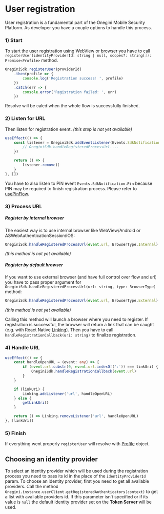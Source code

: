 # User registration

User registration is a fundamental part of the Onegini Mobile Security Platform. As developer you have a couple options to handle this process.


### 1) Start
To start the user registration using WebView or browser you have to call `registerUser(identityProviderId: string | null, scopes?: string[]): Promise<Profile>` method. 

```ts
OneginiSdk.registerUser(providerId)
    .then(profile => {
        console.log('Registration success! ', profile)
    })
    .catch(err => {
        console.error('Registration failed: ', err)
    })
```

Resolve will be caled when the whole flow is successfully finished.

### 2) Listen for URL
Then listen for registration event. _(this step is not yet available)_

```ts
useEffect(() => {
    const listener = OneginiSdk.addEventListener(Events.SdkNotification.RegistrationProcessUrl, (event: any) => {
        // OneginiSdk.handleRegisteredProcessUrl....
    })

    return () => {
        listener.remove()
    }
}, [])
```

You have to also listen to PIN event `Events.SdkNotification.Pin` because PIN may be required to finish registration process. Please refer to [usePinFlow](usePinFlow.md).


### 3) Process URL

##### Register by internal browser

The easiest way is to use internal browser like WebView/Android or ASWebAuthenticationSession/iOS:

```ts
OneginiSdk.handleRegisteredProcessUrl(event.url, BrowserType.Internal)
```
_(this method is not yet available)_

##### Register by default browser

If you want to use external browser (and have full control over flow and url) you have to pass proper argument for `OneginiSdk.handleRegisteredProcessUrl(url: string, type: BrowserType)` method:

```ts
OneginiSdk.handleRegisteredProcessUrl(event.url, BrowserType.External)
```
_(this method is not yet available)_

Calling this method will launch a browser where you need to register. If registration is successful, the browser will return a link that can be caught (e.g. with React Native [Linking](https://reactnative.dev/docs/linking)). Then you have to call `handleRegistrationCallback(uri: string)` to finalize registration.

### 4) Handle URL

```ts
useEffect(() => {
    const handleOpenURL = (event: any) => {
        if (event.url.substr(0, event.url.indexOf(':')) === linkUri) {
            OneginiSdk.handleRegistrationCallback(event.url)
        }
    }

    if (linkUri) {
        Linking.addListener('url', handleOpenURL)
    } else {
        getLinkUri()
    }

    return () => Linking.removeListener('url', handleOpenURL)
}, [linkUri])
```

### 5) Finish

If everything went properly `registerUser` will resolve with [Profile]() object.


## Choosing an identity provider

To select an identity provider which will be used during the registration process you need to pass its id in the place of the `identityProviderId` param. To choose an identity provider, first you need to get all available providers. Call the method `Onegini.instance.userClient.getRegisteredAuthenticators(context)` to get a list with available providers id. If this parameter isn’t specified or if its value is `null` the default identity provider set on the **Token Server** will be used.
